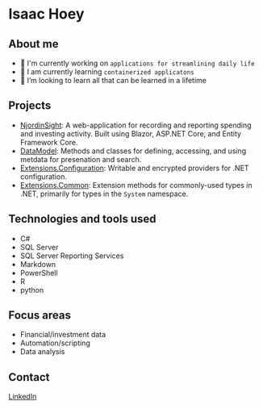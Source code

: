 # Isaac Hoey

## About me
- 🔭 I'm currently working on `applications for streamlining daily life`
- 🌱 I am currently learning `containerized applicatons`
- 👯 I’m looking to learn all that can be learned in a lifetime

## Projects 
* [NjordinSight](/../../../NjordinSight): A web-application for recording and reporting spending and investing activity. Built using Blazor, ASP.NET Core, and Entity Framework Core.
* [DataModel](/../../../DataModel): Methods and classes for defining, accessing, and using metdata for presenation and search.
* [Extensions.Configuration](/../../../Extensions.Configuration): Writable and encrypted providers for .NET configuration.
* [Extensions.Common](/../../../Extensions.Common): Extension methods for commonly-used types in .NET, primarily for types in the `System` namespace.

## Technologies and tools used
* C#
* SQL Server
* SQL Server Reporting Services
* Markdown
* PowerShell
* R
* python

## Focus areas
* Financial/investment data
* Automation/scripting
* Data analysis

## Contact
[LinkedIn](https://www.linkedin.com/in/isaac-hoey/)
